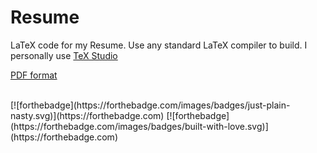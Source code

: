 # Resume

LaTeX code for my Resume. Use any standard LaTeX compiler to build. I personally use [TeX Studio](https://www.texstudio.org/)

[PDF format](https://github.com/junaidrahim/resume/blob/master/resume.pdf)

<br>
[![forthebadge](https://forthebadge.com/images/badges/just-plain-nasty.svg)](https://forthebadge.com)
[![forthebadge](https://forthebadge.com/images/badges/built-with-love.svg)](https://forthebadge.com)